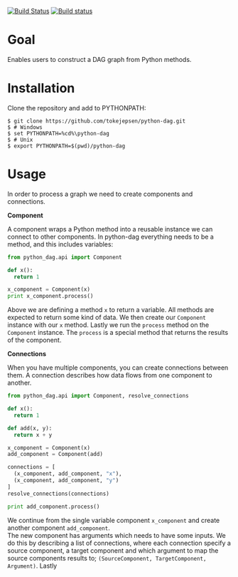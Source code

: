 [![Build Status](https://travis-ci.org/tokejepsen/python-dag.svg?branch=travis)](https://travis-ci.org/tokejepsen/python-dag)
[![Build status](https://ci.appveyor.com/api/projects/status/sk4l2b3lqnukbylm?svg=true)](https://ci.appveyor.com/project/tokejepsen/python-dag)

# Goal

Enables users to construct a DAG graph from Python methods.

# Installation

Clone the repository and add to PYTHONPATH:
```
$ git clone https://github.com/tokejepsen/python-dag.git
$ # Windows
$ set PYTHONPATH=%cd%\python-dag
$ # Unix
$ export PYTHONPATH=$(pwd)/python-dag
```

# Usage

In order to process a graph we need to create components and connections.

**Component**

A component wraps a Python method into a reusable instance we can connect to other components. In python-dag everything needs to be a method, and this includes variables:

```python
from python_dag.api import Component

def x():
  return 1

x_component = Component(x)
print x_component.process()
```

Above we are defining a method ```x``` to return a variable. All methods are expected to return some kind of data. We then create our ```Component``` instance with our ```x``` method. Lastly we run the ```process``` method on the ```Component``` instance. The ```process``` is a special method that returns the results of the component.

**Connections**

When you have multiple components, you can create connections between them. A connection describes how data flows from one component to another.

```python
from python_dag.api import Component, resolve_connections

def x():
  return 1

def add(x, y):
  return x + y

x_component = Component(x)
add_component = Component(add)

connections = [
  (x_component, add_component, "x"),
  (x_component, add_component, "y")
]
resolve_connections(connections)

print add_component.process()
```

We continue from the single variable component ```x_component``` and create another component ```add_component```.   
The new component has arguments which needs to have some inputs. We do this by describing a list of connections, where each connection specify a source component, a target component and which argument to map the source components results to; ```(SourceComponent, TargetComponent, Argument)```. Lastly
